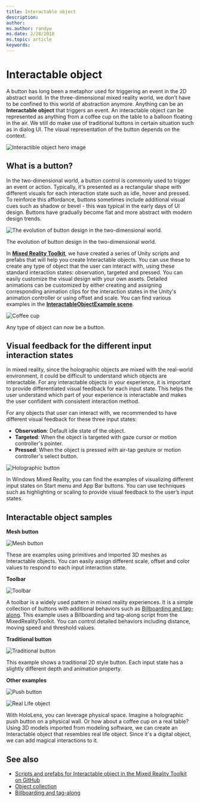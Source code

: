 ```yaml
---
title: Interactable object
description: 
author: 
ms.author: randyw
ms.date: 2/28/2018
ms.topic: article
keywords: 
---
```




# Interactable object

A button has long been a metaphor used for triggering an event in the 2D abstract world. In the three-dimensional mixed reality world, we don’t have to be confined to this world of abstraction anymore. Anything can be an **Interactable object** that triggers an event. An interactable object can be represented as anything from a coffee cup on the table to a balloon floating in the air. We still do make use of traditional buttons in certain situation such as in dialog UI. The visual representation of the button depends on the context.

![Interactible object hero image](images/640px-interactibleobject-hero-640px.jpg)

## What is a button?

In the two-dimensional world, a button control is commonly used to trigger an event or action. Typically, it's presented as a rectangular shape with different visuals for each interaction state such as idle, hover and pressed. To reinforce this affordance, buttons sometimes include additional visual cues such as shadow or bevel - this was typical in the early days of UI design. Buttons have gradually become flat and more abstract with modern design trends.

![The evolution of button design in the two-dimensional world.](images/evolutionofbuttons.png)

The evolution of button design in the two-dimensional world.

In **[Mixed Reality Toolkit](https://github.com/Microsoft/MixedRealityToolkit-Unity/blob/master/Assets/HoloToolkit-Examples/UX/Readme/README_InteractableObjectExample.md)**, we have created a series of Unity scripts and prefabs that will help you create Interactable objects. You can use these to create any type of object that the user can interact with, using these standard interaction states: observation, targeted and pressed. You can easily customize the visual design with your own assets. Detailed animations can be customized by either creating and assigning corresponding animation clips for the interaction states in the Unity's animation controller or using offset and scale. You can find various examples in the **[InteractableObjectExample scene](https://github.com/Microsoft/MixedRealityToolkit-Unity/blob/master/Assets/HoloToolkit-Examples/UX/Scenes/InteractableObjectExample.unity)**.

![Coffee cup](images/640px-interactibleobject-coffeecup.jpg)

Any type of object can now be a button.

## Visual feedback for the different input interaction states

In mixed reality, since the holographic objects are mixed with the real-world environment, it could be difficult to understand which objects are interactable. For any interactable objects in your experience, it is important to provide differentiated visual feedback for each input state. This helps the user understand which part of your experience is interactable and makes the user confident with consistent interaction method.

For any objects that user can interact with, we recommended to have different visual feedback for these three input states:
* **Observation**: Default idle state of the object.
* **Targeted**: When the object is targeted with gaze cursor or motion controller's pointer.
* **Pressed**: When the object is pressed with air-tap gesture or motion controller's select button.

![Holographic button](images/640px-interactibleobject-holographicbutton-650px.jpg)

In Windows Mixed Reality, you can find the examples of visualizing different input states on Start menu and App Bar buttons. You can use techniques such as highlighting or scaling to provide visual feedback to the user’s input states.

## Interactable object samples

**Mesh button**

![Mesh button](images/640px-interactibleobject-meshbutton.jpg)

These are examples using primitives and imported 3D meshes as Interactable objects. You can easily assign different scale, offset and color values to respond to each input interaction state.

**Toolbar**

![Toolbar](images/640px-interactibleobject-toolbar.jpg)

A toolbar is a widely used pattern in mixed reality experiences. It is a simple collection of buttons with additional behaviors such as [Billboarding and tag-along](billboarding-and-tag-along.md). This example uses a Billboarding and tag-along script from the MixedRealityToolkit. You can control detailed behaviors including distance, moving speed and threshold values.

**Traditional button**

![Traditional button](images/640px-interactibleobject-traditionalbutton.jpg)

This example shows a traditional 2D style button. Each input state has a slightly different depth and animation property.

**Other examples**

![Push button](images/640px-interactibleobject-pushbutton.jpg)

![Real Life object](images/640px-interactibleobject-reallifeobject.jpg)

With HoloLens, you can leverage physical space. Imagine a holographic push button on a physical wall. Or how about a coffee cup on a real table? Using 3D models imported from modeling software, we can create an Interactable object that resembles real life object. Since it's a digital object, we can add magical interactions to it.

## See also
* [Scripts and prefabs for Interactable object in the Mixed Reality Toolkit on GitHub](https://github.com/Microsoft/MixedRealityToolkit-Unity/tree/master/Assets/HoloToolkit-Examples/UX)
* [Object collection](object-collection.md)
* [Billboarding and tag-along](billboarding-and-tag-along.md)